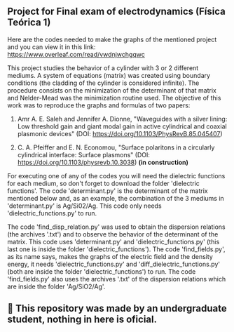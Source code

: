 ## Project for Final exam of electrodynamics (Física Teórica 1) 

Here are the codes needed to make the graphs of the mentioned project and you can view it in this link: https://www.overleaf.com/read/vwdnjwchgqwc

This project studies the behavior of a cylinder with 3 or 2 different mediums. A system of equations (matrix) was created using boundary conditions (the cladding of the cylinder is considered infinite). The procedure consists on the minimization of the determinant of that matrix and Nelder-Mead was the minimization routine used. The objective of this work was to reproduce the graphs and formulas of two papers:

1) Amr A. E. Saleh and Jennifer A. Dionne, "Waveguides with a silver lining: Low threshold gain and giant modal gain in active cylindrical and coaxial plasmonic devices" (DOI: https://doi.org/10.1103/PhysRevB.85.045407) 

2) C. A. Pfeiffer and E. N. Economou, "Surface polaritons in a circularly cylindrical interface: Surface plasmons" (DOI: https://doi.org/10.1103/physrevb.10.3038) **(in construction)** 

For executing one of any of the codes you will need the dielectric functions for each medium, so don't forget to download the folder 'dielectric functions'. The code 'determinant.py' is the determinant of the matrix mentioned below and, as an example, the combination of the 3 mediums in 'determinant.py' is Ag/Si02/Ag. This code only needs 'dielectric_functions.py' to run.

The code 'find_disp_relation.py' was used to obtain the dispersion relations (the archives '.txt') and to observe the behavior of the determinant of the matrix. This code uses 'determinant.py' and 'dielectric_functions.py' (this last one is inside the folder 'dielectric_functions'). The code 'find_fields.py', as its name says, makes the graphs of the electric field and the density energy, it needs 'dielectric_functions.py' and 'diff_dielectric_functions.py' (both are inside the folder 'dielectric_functions') to run. The code 'find_fields.py' also uses the archives '.txt' of the dispersion relations which are inside the folder 'Ag/SiO2/Ag'.

## &#x1F534; This repository was made by an undergraduate student, nothing in here is oficial. 
